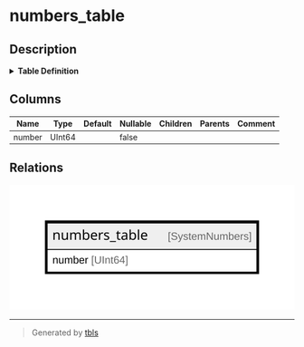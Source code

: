 # numbers_table

## Description

<details>
<summary><strong>Table Definition</strong></summary>

```sql
CREATE TABLE testdb.numbers_table (`number` UInt64) AS numbers(100)
```

</details>

## Columns

| Name | Type | Default | Nullable | Children | Parents | Comment |
| ---- | ---- | ------- | -------- | -------- | ------- | ------- |
| number | UInt64 |  | false |  |  |  |

## Relations

![er](numbers_table.svg)

---

> Generated by [tbls](https://github.com/k1LoW/tbls)
